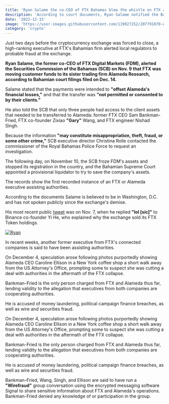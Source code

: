 ```yaml
---
title: 'Ryan Salame the co-CEO of FTX Bahamas blew the whistle on FTX and Sam Bankman Fried'
description: 'According to court documents, Ryan Salame notified the Bahamas securities commission that FTX was transmitting client monies to Alameda Research'
date: '2022-12-15'
image: 'https://user-images.githubusercontent.com/119027252/207791070-ecb284f2-f3e1-424a-94ed-d928f669444f.png'
category: 'crypto'
---
```


Just two days before the cryptocurrency exchange was forced to close, a high-ranking executive at FTX's Bahamian firm alerted local regulators to probable fraud at the exchange.


**Ryan Salame, the former co-CEO of FTX Digital Markets (FDM), alerted the Securities Commission of the Bahamas (SCB) on Nov. 9 that FTX was moving customer funds to its sister trading firm Alameda Research, according to Bahamian court filings filed on Dec. 14.**

Salame stated that the payments were intended to **"offset Alameda's financial losses,"** and that the transfer was **"not permitted or consented to by their clients."**

He also told the SCB that only three people had access to the client assets that needed to be transferred to Alameda: former FTX CEO Sam Bankman-Fried, FTX co-founder Zixiao **"Gary"** Wang, and FTX engineer Nishad Singh.

Because the information **"may constitute misappropriation, theft, fraud, or some other crime,"** SCB executive director Christina Rolle contacted the commissioner of the Royal Bahamas Police Force to request an investigation.

The following day, on November 10, the SCB froze FDM's assets and stopped its registration in the country, and the Bahamian Supreme Court appointed a provisional liquidator to try to save the company's assets.

The records show the first recorded instance of an FTX or Alameda executive assisting authorities.

According to the documents Salame is believed to be in Washington, D.C. and has not spoken publicly since the exchange's demise.

His most recent public [tweet](https://twitter.com/rsalame7926/status/1589617343222939648) was on Nov. 7, when he replied **"lol [sic]"** to Binance co-founder Yi He, who explained why the exchange sold its FTX Token holdings.

[![Ryan](https://user-images.githubusercontent.com/119027252/207790531-fc1dbdf3-5c09-44fa-89a2-71f349fc05ce.jpg)](https://twitter.com/rsalame7926/status/1589617343222939648)

In recent weeks, another former executive from FTX's connected companies is said to have been assisting authorities.

On December 4, speculation arose following photos purportedly showing Alameda CEO Caroline Ellison in a New York coffee shop a short walk away from the US Attorney's Office, prompting some to suspect she was cutting a deal with authorities in the aftermath of the FTX collapse.

Bankman-Fried is the only person charged from FTX and Alameda thus far, lending validity to the allegation that executives from both companies are cooperating authorities.

He is accused of money laundering, political campaign finance breaches, as well as wire and securities fraud.

On December 4, speculation arose following photos purportedly showing Alameda CEO Caroline Ellison in a New York coffee shop a short walk away from the US Attorney's Office, prompting some to suspect she was cutting a deal with authorities in the aftermath of the FTX collapse.

Bankman-Fried is the only person charged from FTX and Alameda thus far, lending validity to the allegation that executives from both companies are cooperating authorities.

He is accused of money laundering, political campaign finance breaches, as well as wire and securities fraud.

Bankman-Fried, Wang, Singh, and Ellison are said to have run a **"Wirefraud"** group conversation using the encrypted messaging software Signal to share sensitive information about FTX and Alameda's operations. Bankman-Fried denied any knowledge of or participation in the group.

